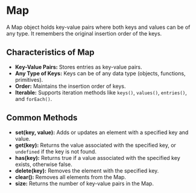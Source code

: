 # Map

A Map object holds key-value pairs where both keys and values can be of any type. It remembers the original insertion order of the keys.

## Characteristics of Map

- **Key-Value Pairs:** Stores entries as key-value pairs.
- **Any Type of Keys:** Keys can be of any data type (objects, functions, primitives).
- **Order:** Maintains the insertion order of keys.
- **Iterable:** Supports iteration methods like `keys()`, `values()`, `entries()`, and `forEach()`.

## Common Methods

- **set(key, value):** Adds or updates an element with a specified key and value.
- **get(key):** Returns the value associated with the specified key, or `undefined` if the key is not found.
- **has(key):** Returns true if a value associated with the specified key exists, otherwise false.
- **delete(key):** Removes the element with the specified key.
- **clear():** Removes all elements from the Map.
- **size:** Returns the number of key-value pairs in the Map.

